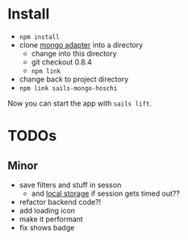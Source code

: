 # Install

*   `npm install`
*   clone [mongo adapter](https://github.com/hoschi/sails-mongo) into a directory
    *   change into this directory
    *   git checkout 0.8.4
    *   `npm link`
*   change back to project directory
*   `npm link sails-mongo-hoschi`

Now you can start the app with `sails lift`.

# TODOs

## Minor
*   save filters and stuff in sesson
    *   and [local storage](https://github.com/agrublev/Angular-localStorage) if session gets timed out??
*	refactor backend code?!
*   add loading icon
*   make it performant
*   fix shows badge


